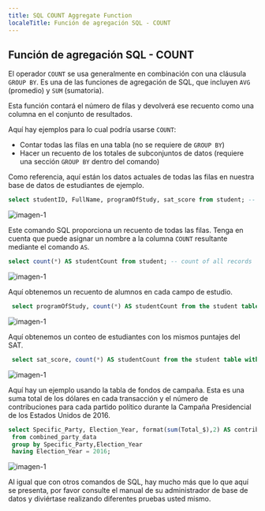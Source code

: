 ```yaml
---
title: SQL COUNT Aggregate Function
localeTitle: Función de agregación SQL - COUNT
---
```

## Función de agregación SQL - COUNT

El operador `COUNT` se usa generalmente en combinación con una cláusula `GROUP BY`. Es una de las funciones de agregación de SQL, que incluyen `AVG` (promedio) y `SUM` (sumatoria).

Esta función contará el número de filas y devolverá ese recuento como una columna en el conjunto de resultados.

Aquí hay ejemplos para lo cual podría usarse `COUNT`:

*   Contar todas las filas en una tabla (no se requiere de `GROUP BY`)
*   Hacer un recuento de los totales de subconjuntos de datos (requiere una sección `GROUP BY` dentro del comando)

Como referencia, aquí están los datos actuales de todas las filas en nuestra base de datos de estudiantes de ejemplo.

```sql
select studentID, FullName, programOfStudy, sat_score from student; -- all records with fields of interest 
```

![imagen-1](https://github.com/SteveChevalier/guide-images/blob/master/count01.JPG?raw=true)

Este comando SQL proporciona un recuento de todas las filas. Tenga en cuenta que puede asignar un nombre a la columna `COUNT` resultante mediante el comando `AS`.

```sql
select count(*) AS studentCount from student; -- count of all records 
```

![imagen-1](https://github.com/SteveChevalier/guide-images/blob/master/count02.JPG?raw=true)

Aquí obtenemos un recuento de alumnos en cada campo de estudio.

```sql
 select programOfStudy, count(*) AS studentCount from the student table with a group by programOfStudy; 
```

![imagen-1](https://github.com/SteveChevalier/guide-images/blob/master/count03.JPG?raw=true)

Aquí obtenemos un conteo de estudiantes con los mismos puntajes del SAT.

```sql
 select sat_score, count(*) AS studentCount from the student table with a group by sat_score; 
```

![imagen-1](https://github.com/SteveChevalier/guide-images/blob/master/count04.JPG?raw=true)

Aquí hay un ejemplo usando la tabla de fondos de campaña. Esta es una suma total de los dólares en cada transacción y el número de contribuciones para cada partido político durante la Campaña Presidencial de los Estados Unidos de 2016.

```sql
select Specific_Party, Election_Year, format(sum(Total_$),2) AS contribution$Total, count(*) AS numberOfContributions 
 from combined_party_data 
 group by Specific_Party,Election_Year 
 having Election_Year = 2016; 
```

![imagen-1](https://github.com/SteveChevalier/guide-images/blob/master/count05.JPG?raw=true)

Al igual que con otros comandos de SQL, hay mucho más que lo que aquí se presenta, por favor consulte el manual de su administrador de base de datos y diviértase realizando diferentes pruebas usted mismo.
